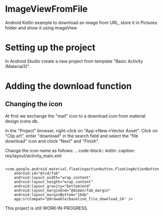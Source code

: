 # ImageViewFromFile
Android Kotlin example to download an image from URL, store it in Pictures folder and show it using imageView

Setting up the project
======================
In Android Studio create a new project from template "Basic Activity (Material3)".

Adding the download function
============================

Changing the icon
-----------------
At first we exchange the "mail" icon to a download icon from material design icons db.

In the "Project" browser, right-click on "App->New->Vector Asset".
Click on "Clip art", enter "download" in the search field and select the "file download" icon and clock "Next" and "Finish".

Change the icon name as follows:
..  code-block:: kotlin
    :caption: res/layout/activity_main.xml
    
        <com.google.android.material.floatingactionbutton.FloatingActionButton
        android:id="@+id/fab"
        android:layout_width="wrap_content"
        android:layout_height="wrap_content"
        android:layout_gravity="bottom|end"
        android:layout_marginEnd="@dimen/fab_margin"
        android:layout_marginBottom="16dp"
        app:srcCompat="@drawable/baseline_file_download_24" />


This project is still WORK-IN-PROGRESS.
